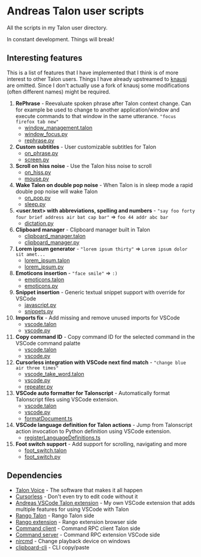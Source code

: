 # Andreas Talon user scripts

All the scripts in my Talon user directory.

In constant development. Things will break!

## Interesting features

This is a list of features that I have implemented that I think is of more interest to other Talon users. Things I have already upstreamed to [knausj](https://github.com/knausj85/knausj_talon) are omitted. Since I don't actually use a fork of knausj some modifications (often different names) might be required.

1. **RePhrase** - Reevaluate spoken phrase after Talon context change. Can for example be used to change to another application/window and execute commands to that window in the same utterance. `"focus firefox tab new"`
   - [window_management.talon](https://github.com/AndreasArvidsson/andreas-talon/blob/f84a1aed3a11608eafcacd12ce37244a6cc07502/misc/window_management/window_management.talon#L1-L5)
   - [window_focus.py](https://github.com/AndreasArvidsson/andreas-talon/blob/f84a1aed3a11608eafcacd12ce37244a6cc07502/misc/window_management/window_focus.py#L111-L117)
   - [rephrase.py](https://github.com/AndreasArvidsson/andreas-talon/blob/4e1dca1ffabf1e119281265fad0c0229ab38b697/misc/rephrase.py)
1. **Custom subtitles** - User customizable subtitles for Talon
   - [on_phrase.py](https://github.com/AndreasArvidsson/andreas-talon/blob/ef049e9cf50b2694ee1b2f039fc102bd488ca1ae/misc/on_phrase.py)
   - [screen.py](https://github.com/AndreasArvidsson/andreas-talon/blob/ef049e9cf50b2694ee1b2f039fc102bd488ca1ae/misc/screen.py#L39-L42)
1. **Scroll on hiss noise** - Use the Talon hiss noise to scroll
   - [on_hiss.py](https://github.com/AndreasArvidsson/andreas-talon/blob/ef049e9cf50b2694ee1b2f039fc102bd488ca1ae/misc/on_hiss.py)
   - [mouse.py](https://github.com/AndreasArvidsson/andreas-talon/blob/ef049e9cf50b2694ee1b2f039fc102bd488ca1ae/misc/mouse/mouse.py#L97-L112)
1. **Wake Talon on double pop noise** - When Talon is in sleep mode a rapid double pop noise will wake Talon
   - [on_pop.py](https://github.com/AndreasArvidsson/andreas-talon/blob/ef049e9cf50b2694ee1b2f039fc102bd488ca1ae/misc/on_pop.py)
   - [sleep.py](https://github.com/AndreasArvidsson/andreas-talon/blob/ef049e9cf50b2694ee1b2f039fc102bd488ca1ae/misc/sleep/sleep.py#L23-L29)
1. **<user.text> with abbreviations, spelling and numbers** - `"say foo forty four brief address air bat cap bar"` => `foo 44 addr abc bar`
   - [dictation.py](https://github.com/AndreasArvidsson/andreas-talon/blob/cbe580f5c6984afe31c76c3a3feb9229b1ede1d1/text/dictation.py#L44-L60)
1. **Clipboard manager** - Clipboard manager built in Talon
   - [clipboard_manager.talon](https://github.com/AndreasArvidsson/andreas-talon/blob/ef049e9cf50b2694ee1b2f039fc102bd488ca1ae/misc/clipboard_manager/clipboard_manager.talon)
   - [clipboard_manager.py](https://github.com/AndreasArvidsson/andreas-talon/blob/ef049e9cf50b2694ee1b2f039fc102bd488ca1ae/misc/clipboard_manager/clipboard_manager.py)
1. **Lorem ipsum generator** - `"lorem ipsum thirty"` => `Lorem ipsum dolor sit amet...`
   - [lorem_ipsum.talon](https://github.com/AndreasArvidsson/andreas-talon/blob/ef049e9cf50b2694ee1b2f039fc102bd488ca1ae/misc/lorem_ipsum/lorem_ipsum.talon)
   - [lorem_ipsum.py](https://github.com/AndreasArvidsson/andreas-talon/blob/ef049e9cf50b2694ee1b2f039fc102bd488ca1ae/misc/lorem_ipsum/lorem_ipsum.py)
1. **Emoticons insertion** - `"face smile"` => `:)`
   - [emoticons.talon](https://github.com/AndreasArvidsson/andreas-talon/blob/ef049e9cf50b2694ee1b2f039fc102bd488ca1ae/misc/emoticons/emoticons.talon)
   - [emoticons.py](https://github.com/AndreasArvidsson/andreas-talon/blob/ef049e9cf50b2694ee1b2f039fc102bd488ca1ae/misc/emoticons/emoticons.py)
1. **Snippet insertion** - Generic textual snippet support with override for VSCode
   - [javascript.py](https://github.com/AndreasArvidsson/andreas-talon/blob/ef049e9cf50b2694ee1b2f039fc102bd488ca1ae/langs/javascript/javascript.py#L139-L144)
   - [snippets.py](https://github.com/AndreasArvidsson/andreas-talon/blob/ef049e9cf50b2694ee1b2f039fc102bd488ca1ae/text/snippets.py)
1. **Imports fix** - Add missing and remove unused imports for VSCode
   - [vscode.talon](https://github.com/AndreasArvidsson/andreas-talon/blob/ef049e9cf50b2694ee1b2f039fc102bd488ca1ae/apps/vscode/vscode.talon#L31-L34)
   - [vscode.py](https://github.com/AndreasArvidsson/andreas-talon/blob/ef049e9cf50b2694ee1b2f039fc102bd488ca1ae/apps/vscode/vscode.py#L391-L396)
1. **Copy command ID** - Copy command ID for the selected command in the VSCode command palatte
   - [vscode.talon](https://github.com/AndreasArvidsson/andreas-talon/blob/ef049e9cf50b2694ee1b2f039fc102bd488ca1ae/apps/vscode/vscode.talon#L252)
   - [vscode.py](https://github.com/AndreasArvidsson/andreas-talon/blob/ef049e9cf50b2694ee1b2f039fc102bd488ca1ae/apps/vscode/vscode.py#L382-L389)
1. **Cursorless integration with VSCode next find match** - `"change blue air three times"`
   - [vscode_take_word.talon](https://github.com/AndreasArvidsson/andreas-talon/blob/ef049e9cf50b2694ee1b2f039fc102bd488ca1ae/apps/vscode/vscode_take_word.talon)
   - [vscode.py](https://github.com/AndreasArvidsson/andreas-talon/blob/ef049e9cf50b2694ee1b2f039fc102bd488ca1ae/apps/vscode/vscode.py#L340-L348)
   - [repeater.py](https://github.com/AndreasArvidsson/andreas-talon/blob/ef049e9cf50b2694ee1b2f039fc102bd488ca1ae/misc/repeater/repeater.py#L16-L21)
1. **VSCode auto formatter for Talonscript** - Automatically format Talonscript files using VSCode extension.
   - [vscode.talon](https://github.com/AndreasArvidsson/andreas-talon/blob/11cd0cebefacd60bea51b58ebe5e7b2cf4d54b06/apps/vscode/vscode.talon#L20)
   - [vscode.py](https://github.com/AndreasArvidsson/andreas-talon/blob/11cd0cebefacd60bea51b58ebe5e7b2cf4d54b06/apps/vscode/vscode.py#L255-L256)
   - [formatDocument.ts](https://github.com/AndreasArvidsson/andreas-vscode/blob/cf1122bc2225192cacb12c07d74d1d3c8a2571e4/src/formatDocument.ts)
1. **VSCode language definition for Talon actions** - Jump from Talonscript action invocation to Python definition using VSCode extension.
   - [registerLanguageDefinitions.ts](https://github.com/AndreasArvidsson/andreas-vscode/blob/cf1122bc2225192cacb12c07d74d1d3c8a2571e4/src/registerLanguageDefinitions.ts)
1. **Foot switch support** - Add support for scrolling, navigating and more
   - [foot_switch.talon](https://github.com/AndreasArvidsson/andreas-talon/blob/ef049e9cf50b2694ee1b2f039fc102bd488ca1ae/misc/foot_switch/foot_switch.talon)
   - [foot_switch.py](https://github.com/AndreasArvidsson/andreas-talon/blob/ef049e9cf50b2694ee1b2f039fc102bd488ca1ae/misc/foot_switch/foot_switch.py)

## Dependencies

- [Talon Voice](https://talonvoice.com) - The software that makes it all happen
- [Cursorless](https://github.com/cursorless-dev/cursorless) - Don't even try to edit code without it
- [Andreas VSCode Talon extension](https://github.com/AndreasArvidsson/vscode-talon-extension) - My own VSCode extension that adds multiple features for using VSCode with Talon
- [Rango Talon](https://github.com/AndreasArvidsson/rango-talon) - Rango Talon side
- [Rango extension](https://addons.mozilla.org/en-US/firefox/addon/rango) - Rango extension browser side
- [Command client](https://github.com/AndreasArvidsson/talon-vscode-command-client) - Command RPC client Talon side
- [Command server](https://marketplace.visualstudio.com/items?itemName=pokey.command-server) - Command RPC extension VSCode side
- [nircmd](https://www.nirsoft.net/utils/nircmd.html) - Change playback device on windows
- [clipboard-cli](https://www.npmjs.com/package/clipboard-cli) - CLI copy/paste

